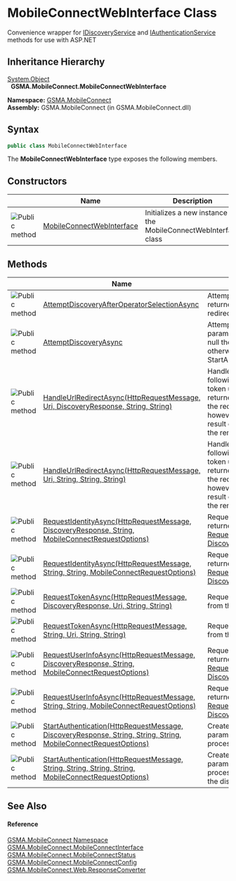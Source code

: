 MobileConnectWebInterface Class
===============================
Convenience wrapper for [IDiscoveryService][1] and [IAuthenticationService][2] methods for use with ASP.NET


Inheritance Hierarchy
---------------------
[System.Object][3]  
  **GSMA.MobileConnect.MobileConnectWebInterface**  

**Namespace:** [GSMA.MobileConnect][4]  
**Assembly:** GSMA.MobileConnect (in GSMA.MobileConnect.dll)

Syntax
------

```csharp
public class MobileConnectWebInterface
```

The **MobileConnectWebInterface** type exposes the following members.


Constructors
------------

                 | Name                           | Description                                                       
---------------- | ------------------------------ | ----------------------------------------------------------------- 
![Public method] | [MobileConnectWebInterface][5] | Initializes a new instance of the MobileConnectWebInterface class 


Methods
-------

                 | Name                                                                                                                  | Description                                                                                                                                                                                                                                                                                                                                    
---------------- | --------------------------------------------------------------------------------------------------------------------- | ---------------------------------------------------------------------------------------------------------------------------------------------------------------------------------------------------------------------------------------------------------------------------------------------------------------------------------------------- 
![Public method] | [AttemptDiscoveryAfterOperatorSelectionAsync][6]                                                                      | Attempt discovery using the values returned from the operator selection redirect                                                                                                                                                                                                                                                               
![Public method] | [AttemptDiscoveryAsync][7]                                                                                            | Attempt discovery using the supplied parameters. If msisdn, mcc and mnc are null the result will be operator selection, otherwise valid parameters will result in a StartAuthorization status                                                                                                                                                  
![Public method] | [HandleUrlRedirectAsync(HttpRequestMessage, Uri, DiscoveryResponse, String, String)][8]                               | Handles continuation of the process following a completed redirect, the request token url must be provided if it has been returned by the discovery process. Only the request and redirectedUrl are required, however if the redirect being handled is the result of calling the Authorization URL then the remaining parameters are required. 
![Public method] | [HandleUrlRedirectAsync(HttpRequestMessage, Uri, String, String, String)][9]                                          | Handles continuation of the process following a completed redirect, the request token url must be provided if it has been returned by the discovery process. Only the request and redirectedUrl are required, however if the redirect being handled is the result of calling the Authorization URL then the remaining parameters are required. 
![Public method] | [RequestIdentityAsync(HttpRequestMessage, DiscoveryResponse, String, MobileConnectRequestOptions)][10]                | Request identity using the access token returned by [RequestTokenAsync(HttpRequestMessage, DiscoveryResponse, Uri, String, String)][11]                                                                                                                                                                                                        
![Public method] | [RequestIdentityAsync(HttpRequestMessage, String, String, MobileConnectRequestOptions)][12]                           | Request identity using the access token returned by [RequestTokenAsync(HttpRequestMessage, DiscoveryResponse, Uri, String, String)][11]                                                                                                                                                                                                        
![Public method] | [RequestTokenAsync(HttpRequestMessage, DiscoveryResponse, Uri, String, String)][11]                                   | Request token using the values returned from the authorization redirect                                                                                                                                                                                                                                                                        
![Public method] | [RequestTokenAsync(HttpRequestMessage, String, Uri, String, String)][13]                                              | Request token using the values returned from the authorization redirect                                                                                                                                                                                                                                                                        
![Public method] | [RequestUserInfoAsync(HttpRequestMessage, DiscoveryResponse, String, MobileConnectRequestOptions)][14]                | Request user info using the access token returned by [RequestTokenAsync(HttpRequestMessage, DiscoveryResponse, Uri, String, String)][11]                                                                                                                                                                                                       
![Public method] | [RequestUserInfoAsync(HttpRequestMessage, String, String, MobileConnectRequestOptions)][15]                           | Request user info using the access token returned by [RequestTokenAsync(HttpRequestMessage, DiscoveryResponse, Uri, String, String)][11]                                                                                                                                                                                                       
![Public method] | [StartAuthentication(HttpRequestMessage, DiscoveryResponse, String, String, String, MobileConnectRequestOptions)][16] | Creates an authorization url with parameters to begin the authetication process                                                                                                                                                                                                                                                                
![Public method] | [StartAuthentication(HttpRequestMessage, String, String, String, String, MobileConnectRequestOptions)][17]            | Creates an authorization url with parameters to begin the authetication process, the SDKSession id is used to fetch the discovery response                                                                                                                                                                                                     


See Also
--------

#### Reference
[GSMA.MobileConnect Namespace][4]  
[GSMA.MobileConnect.MobileConnectInterface][18]  
[GSMA.MobileConnect.MobileConnectStatus][19]  
[GSMA.MobileConnect.MobileConnectConfig][20]  
[GSMA.MobileConnect.Web.ResponseConverter][21]  

[1]: ../../GSMA.MobileConnect.Discovery/IDiscoveryService/README.md
[2]: ../../GSMA.MobileConnect.Authentication/IAuthenticationService/README.md
[3]: http://msdn.microsoft.com/en-us/library/e5kfa45b
[4]: ../README.md
[5]: _ctor.md
[6]: AttemptDiscoveryAfterOperatorSelectionAsync.md
[7]: AttemptDiscoveryAsync.md
[8]: HandleUrlRedirectAsync.md
[9]: HandleUrlRedirectAsync_1.md
[10]: RequestIdentityAsync.md
[11]: RequestTokenAsync.md
[12]: RequestIdentityAsync_1.md
[13]: RequestTokenAsync_1.md
[14]: RequestUserInfoAsync.md
[15]: RequestUserInfoAsync_1.md
[16]: StartAuthentication.md
[17]: StartAuthentication_1.md
[18]: ../MobileConnectInterface/README.md
[19]: ../MobileConnectStatus/README.md
[20]: ../MobileConnectConfig/README.md
[21]: ../../GSMA.MobileConnect.Web/ResponseConverter/README.md
[22]: ../../_icons/Help.png
[Public method]: ../../_icons/pubmethod.gif "Public method"